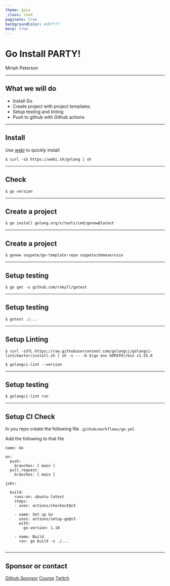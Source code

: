 ```yaml
---
theme: gaia
_class: lead
paginate: true
backgroundColor: #d9ffff
marp: true
---
```


# Go Install PARTY!

Miriah Peterson

---

## What we will do
<!---I know there are plenty of Gophers here. (in this concurrency) --->
* Install Go
* Create project with project templates
* Setup testing and linting
* Push to github with Github actions

---

## Install

Use [webi](https://webinstall.dev/) to quickly install 
```
$ curl -sS https://webi.sh/golang | sh
```

---

## Check

```
$ go version
```

---

## Create a project

```
$ go install golang.org/x/tools/cmd/gonew@latest
```

---

## Create a project

```
$ gonew soypete/go-template-repo soypete/demoservice
```

---

## Setup testing

```
$ go get -u github.com/rakyll/gotest
```

---

## Setup testing

```
$ gotest ./...
```

---
## Setup Linting

```
$ curl -sSfL https://raw.githubusercontent.com/golangci/golangci-lint/master/install.sh | sh -s -- -b $(go env GOPATH)/bin v1.55.0

$ golangci-lint --version
```

---

## Setup testing

```
$ golangci-lint run
```

---

## Setup CI Check
In you repo create the following file `.github/workflows/go.yml`

Add the following to that file

```
name: Go

on:
  push:
    branches: [ main ]
  pull_request:
    branches: [ main ]

jobs:

  build:
    runs-on: ubuntu-latest
    steps:
    - uses: actions/checkout@v3

    - name: Set up Go
      uses: actions/setup-go@v3
      with:
        go-version: 1.18

    - name: Build
      run: go build -v ./...


```
---

## Sponsor or contact

[Github Sponsor]()
[Course]()
[Twitch]()
